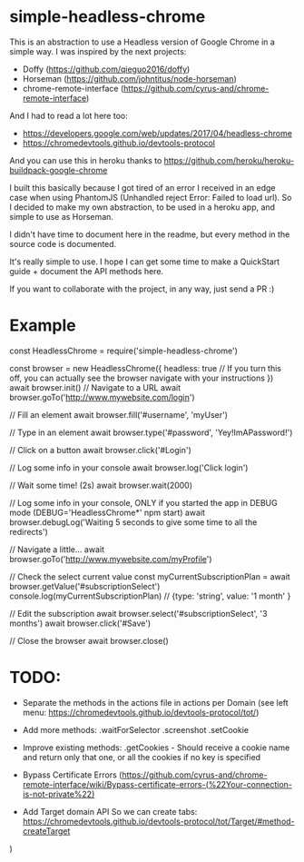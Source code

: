 # simple-headless-chrome

This is an abstraction to use a Headless version of Google Chrome in a simple way.
I was inspired by the next projects:
- Doffy (https://github.com/qieguo2016/doffy)
- Horseman (https://github.com/johntitus/node-horseman)
- chrome-remote-interface (https://github.com/cyrus-and/chrome-remote-interface)

And I had to read a lot here too:
-  https://developers.google.com/web/updates/2017/04/headless-chrome
-  https://chromedevtools.github.io/devtools-protocol 

And you can use this in heroku thanks to https://github.com/heroku/heroku-buildpack-google-chrome

I built this basically because I got tired of an error I received in an edge case when using PhantomJS (Unhandled reject Error: Failed to load url). So I decided to make my own abstraction, to be used in a heroku app, and simple to use as Horseman.

I didn't have time to document here in the readme, but every method in the source code is documented. 

It's really simple to use. I hope I can get some time to make a QuickStart guide + document the API methods here. 

If you want to collaborate with the project, in any way, just send a PR :) 

# Example

const HeadlessChrome = require('simple-headless-chrome')

const browser = new HeadlessChrome({
  headless: true // If you turn this off, you can actually see the browser navigate with your instructions
})
await browser.init()
// Navigate to a URL
await browser.goTo('http://www.mywebsite.com/login')

// Fill an element
await browser.fill('#username', 'myUser')

// Type in an element
await browser.type('#password', 'Yey!ImAPassword!')

// Click on a button
await browser.click('#Login')

// Log some info in your console
await browser.log('Click login')

// Wait some time! (2s)
await browser.wait(2000)

// Log some info in your console, ONLY if you started the app in DEBUG mode (DEBUG='HeadlessChrome*' npm start)
await browser.debugLog('Waiting 5 seconds to give some time to all the redirects')

// Navigate a little...
await browser.goTo('http://www.mywebsite.com/myProfile')

// Check the select current value
const myCurrentSubscriptionPlan = await browser.getValue('#subscriptionSelect')
console.log(myCurrentSubscriptionPlan) // {type: 'string', value: '1 month' }

// Edit the subscription
await browser.select('#subscriptionSelect', '3 months')
await browser.click('#Save')

// Close the browser
await browser.close()


# TODO: 
- Separate the methods in the actions file in actions per Domain (see left menu: https://chromedevtools.github.io/devtools-protocol/tot/)

- Add more methods:
  .waitForSelector
  .screenshot
  .setCookie

- Improve existing methods:
  .getCookies - Should receive a cookie name and return only that one, or all the cookies if no key is specified

- Bypass Certificate Errors (https://github.com/cyrus-and/chrome-remote-interface/wiki/Bypass-certificate-errors-(%22Your-connection-is-not-private%22)

- Add Target domain API 
  So we can create tabs: https://chromedevtools.github.io/devtools-protocol/tot/Target/#method-createTarget

)